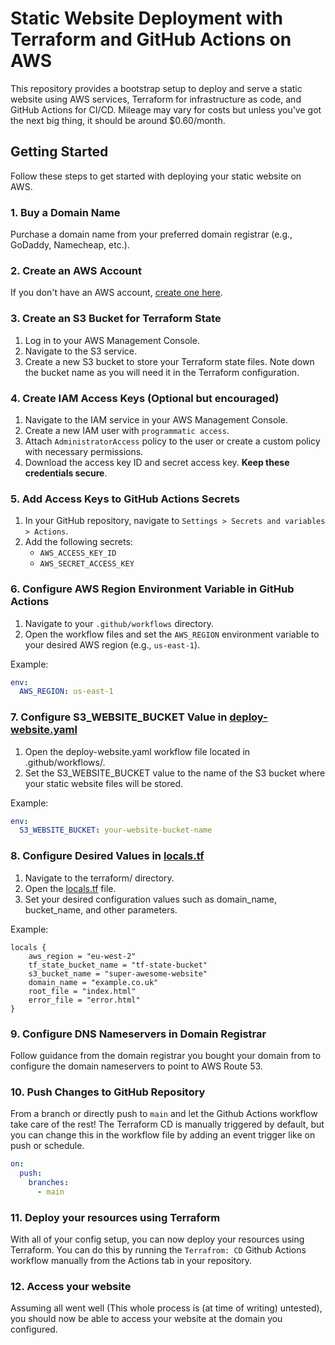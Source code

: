 # Static Website Deployment with Terraform and GitHub Actions on AWS

This repository provides a bootstrap setup to deploy and serve a static website using AWS services, Terraform for infrastructure as code, and GitHub Actions for CI/CD.
Mileage may vary for costs but unless you've got the next big thing, it should be around $0.60/month.

## Getting Started

Follow these steps to get started with deploying your static website on AWS.

### 1. Buy a Domain Name

Purchase a domain name from your preferred domain registrar (e.g., GoDaddy, Namecheap, etc.).

### 2. Create an AWS Account

If you don't have an AWS account, [create one here](https://aws.amazon.com/).

### 3. Create an S3 Bucket for Terraform State

1. Log in to your AWS Management Console.
2. Navigate to the S3 service.
3. Create a new S3 bucket to store your Terraform state files. Note down the bucket name as you will need it in the Terraform configuration.

### 4. Create IAM Access Keys (Optional but encouraged)

1. Navigate to the IAM service in your AWS Management Console.
2. Create a new IAM user with `programmatic access`.
3. Attach `AdministratorAccess` policy to the user or create a custom policy with necessary permissions.
4. Download the access key ID and secret access key. **Keep these credentials secure**.

### 5. Add Access Keys to GitHub Actions Secrets

1. In your GitHub repository, navigate to `Settings > Secrets and variables > Actions`.
2. Add the following secrets:
   - `AWS_ACCESS_KEY_ID`
   - `AWS_SECRET_ACCESS_KEY`

### 6. Configure AWS Region Environment Variable in GitHub Actions

1. Navigate to your `.github/workflows` directory.
2. Open the workflow files and set the `AWS_REGION` environment variable to your desired AWS region (e.g., `us-east-1`).

Example:

```yaml
env:
  AWS_REGION: us-east-1
```

### 7. Configure S3_WEBSITE_BUCKET Value in [deploy-website.yaml](/.github/workflows/deploy-website.yaml)

1. Open the deploy-website.yaml workflow file located in .github/workflows/.
2. Set the S3_WEBSITE_BUCKET value to the name of the S3 bucket where your static website files will be stored.

Example:

```yaml
env:
  S3_WEBSITE_BUCKET: your-website-bucket-name
```

### 8. Configure Desired Values in [locals.tf](/terraform/locals.tf)

1. Navigate to the terraform/ directory.
2. Open the [locals.tf](/terraform/locals.tf) file.
3. Set your desired configuration values such as domain_name, bucket_name, and other parameters.

Example:

```hcl
locals {
    aws_region = "eu-west-2"
    tf_state_bucket_name = "tf-state-bucket"
    s3_bucket_name = "super-awesome-website"
    domain_name = "example.co.uk"
    root_file = "index.html"
    error_file = "error.html"
}
```

### 9. Configure DNS Nameservers in Domain Registrar

Follow guidance from the domain registrar you bought your domain from to configure the domain nameservers to point to AWS Route 53.

### 10. Push Changes to GitHub Repository

From a branch or directly push to `main` and let the Github Actions workflow take care of the rest!
The Terraform CD is manually triggered by default, but you can change this in the workflow file by adding an event trigger like on push or schedule.

```yaml
on:
  push:
    branches:
      - main
```

### 11. Deploy your resources using Terraform

With all of your config setup, you can now deploy your resources using Terraform. You can do this by running the `Terrafrom: CD` Github Actions workflow manually from the Actions tab in your repository.

### 12. Access your website

Assuming all went well (This whole process is (at time of writing) untested), you should now be able to access your website at the domain you configured.
